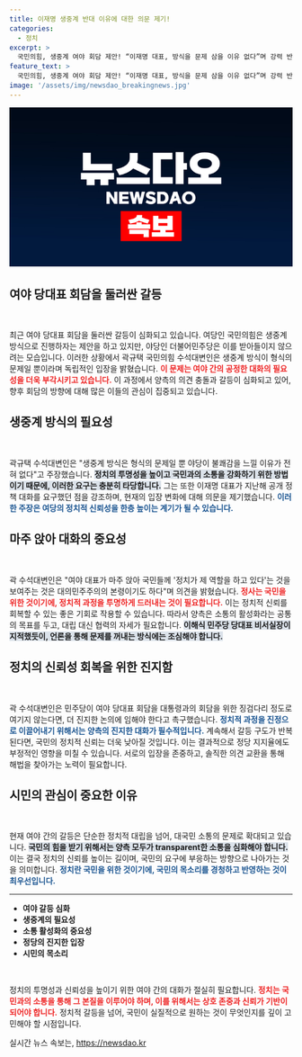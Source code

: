 ```yaml
---
title: 이재명 생중계 반대 이유에 대한 의문 제기!
categories:
  - 정치
excerpt: >
  국민의힘, 생중계 여야 회담 제안! “이재명 대표, 방식을 문제 삼을 이유 없다”며 강력 반발. 민주당의 입장 변화에 대한 비판과 진지한 논의 촉구가 이어지는 가운데 정치적 긴장감 고조. 클릭하여 상세한 내용을 확인하세요!
feature_text: >
  국민의힘, 생중계 여야 회담 제안! “이재명 대표, 방식을 문제 삼을 이유 없다”며 강력 반발. 민주당의 입장 변화에 대한 비판과 진지한 논의 촉구가 이어지는 가운데 정치적 긴장감 고조. 클릭하여 상세한 내용을 확인하세요!
image: '/assets/img/newsdao_breakingnews.jpg'
---
```


<p><img src="/assets/img/newsdao_breakingnews.jpg" alt="koreaapp 속보" /></p>

<h2 data-ke-size="size26">여야 당대표 회담을 둘러싼 갈등</h2>

<p data-ke-size="size16">&nbsp;</p>

<p>최근 여야 당대표 회담을 둘러싼 갈등이 심화되고 있습니다. 여당인 국민의힘은 생중계 방식으로 진행하자는 제안을 하고 있지만, 야당인 더불어민주당은 이를 받아들이지 않으려는 모습입니다. 이러한 상황에서 곽규택 국민의힘 수석대변인은 생중계 방식이 형식의 문제일 뿐이라며 독립적인 입장을 밝혔습니다. <b><span style="color: #ee2323;">이 문제는 여야 간의 공정한 대화의 필요성을 더욱 부각시키고 있습니다.</span></b> 이 과정에서 양측의 의견 충돌과 갈등이 심화되고 있어, 향후 회담의 방향에 대해 많은 이들의 관심이 집중되고 있습니다.</p>

<h2 data-ke-size="size26">생중계 방식의 필요성</h2>

<p data-ke-size="size16">&nbsp;</p>

<p>곽규택 수석대변인은 "생중계 방식은 형식의 문제일 뿐 야당이 불쾌감을 느낄 이유가 전혀 없다"고 주장했습니다. <b><span style="background-color: #21538527;">정치의 투명성을 높이고 국민과의 소통을 강화하기 위한 방법이기 때문에, 이러한 요구는 충분히 타당합니다.</span></b> 그는 또한 이재명 대표가 지난해 공개 정책 대화를 요구했던 점을 강조하며, 현재의 입장 변화에 대해 의문을 제기했습니다. <b><span style="color: #1a5490;">이러한 주장은 여당의 정치적 신뢰성을 한층 높이는 계기가 될 수 있습니다.</span></b></p>

<h2 data-ke-size="size26">마주 앉아 대화의 중요성</h2>

<p data-ke-size="size16">&nbsp;</p>

<p>곽 수석대변인은 "여야 대표가 마주 앉아 국민들께 '정치가 제 역할을 하고 있다'는 것을 보여주는 것은 대의민주주의의 본령이기도 하다"며 의견을 밝혔습니다. <b><span style="color: #ee2323;">정사는 국민을 위한 것이기에, 정치적 과정을 투명하게 드러내는 것이 필요합니다.</span></b> 이는 정치적 신뢰를 회복할 수 있는 좋은 기회로 작용할 수 있습니다. 따라서 양측은 소통의 활성화라는 공통의 목표를 두고, 대립 대신 협력의 자세가 필요합니다. <b><span style="background-color: #21538527;">이해식 민주당 당대표 비서실장이 지적했듯이, 언론을 통해 문제를 꺼내는 방식에는 조심해야 합니다.</span></b></p>

<h2 data-ke-size="size26">정치의 신뢰성 회복을 위한 진지함</h2>

<p data-ke-size="size16">&nbsp;</p>

<p>곽 수석대변인은 민주당이 여야 당대표 회담을 대통령과의 회담을 위한 징검다리 정도로 여기지 않는다면, 더 진지한 논의에 임해야 한다고 촉구했습니다. <b><span style="color: #1a5490;">정치적 과정을 진정으로 이끌어내기 위해서는 양측의 진지한 대화가 필수적입니다.</span></b> 계속해서 갈등 구도가 반복된다면, 국민의 정치적 신뢰는 더욱 낮아질 것입니다. 이는 결과적으로 정당 지지율에도 부정적인 영향을 미칠 수 있습니다. 서로의 입장을 존중하고, 솔직한 의견 교환을 통해 해법을 찾아가는 노력이 필요합니다.</p>

<h2 data-ke-size="size26">시민의 관심이 중요한 이유</h2>

<p data-ke-size="size16">&nbsp;</p>

<p>현재 여야 간의 갈등은 단순한 정치적 대립을 넘어, 대국민 소통의 문제로 확대되고 있습니다. <b><span style="background-color: #21538527;">국민의 힘을 받기 위해서는 양측 모두가 transparent한 소통을 심화해야 합니다.</span></b> 이는 결국 정치의 신뢰를 높이는 길이며, 국민의 요구에 부응하는 방향으로 나아가는 것을 의미합니다. <b><span style="color: #1a5490;">정치란 국민을 위한 것이기에, 국민의 목소리를 경청하고 반영하는 것이 최우선입니다.</span></b></p>

<hr />

<ul>
    <li><b>여야 갈등 심화</b></li>
    <li><b>생중계의 필요성</b></li>
    <li><b>소통 활성화의 중요성</b></li>
    <li><b>정당의 진지한 입장</b></li>
    <li><b>시민의 목소리</b></li>
</ul>

<p data-ke-size="size16">&nbsp;</p>

<p>정치의 투명성과 신뢰성을 높이기 위한 여야 간의 대화가 절실히 필요합니다. <b><span style="color: #ee2323;">정치는 국민과의 소통을 통해 그 본질을 이루어야 하며, 이를 위해서는 상호 존중과 신뢰가 기반이 되어야 합니다.</span></b> 정치적 갈등을 넘어, 국민이 실질적으로 원하는 것이 무엇인지를 깊이 고민해야 할 시점입니다.</p>
실시간 뉴스 속보는, <a href="https://newsdao.kr" rel="dofollow">https://newsdao.kr</a>


